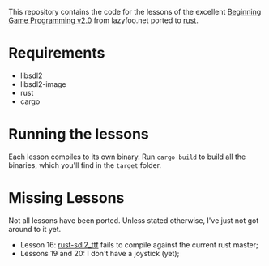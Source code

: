 This repository contains the code for the lessons of the excellent
[Beginning Game Programming v2.0](http://lazyfoo.net/tutorials/SDL/)
from lazyfoo.net ported to [rust](http://www.rust-lang.org/).

# Requirements

* libsdl2
* libsdl2-image
* rust
* cargo

# Running the lessons

Each lesson compiles to its own binary. Run `cargo build` to build all the
binaries, which you'll find in the `target` folder.

# Missing Lessons

Not all lessons have been ported. Unless stated otherwise, I've just not got
around to it yet.

* Lesson 16: [rust-sdl2_ttf](https://github.com/andelf/rust-sdl2_ttf) fails to
  compile against the current rust master;
* Lessons 19 and 20: I don't have a joystick (yet);
